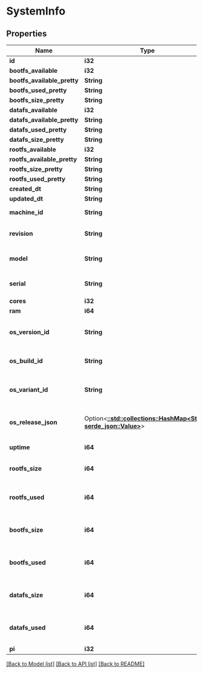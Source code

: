 # SystemInfo

## Properties

Name | Type | Description | Notes
------------ | ------------- | ------------- | -------------
**id** | **i32** |  | [readonly]
**bootfs_available** | **i32** |  | [readonly]
**bootfs_available_pretty** | **String** |  | [readonly]
**bootfs_used_pretty** | **String** |  | [readonly]
**bootfs_size_pretty** | **String** |  | [readonly]
**datafs_available** | **i32** |  | [readonly]
**datafs_available_pretty** | **String** |  | [readonly]
**datafs_used_pretty** | **String** |  | [readonly]
**datafs_size_pretty** | **String** |  | [readonly]
**rootfs_available** | **i32** |  | [readonly]
**rootfs_available_pretty** | **String** |  | [readonly]
**rootfs_size_pretty** | **String** |  | [readonly]
**rootfs_used_pretty** | **String** |  | [readonly]
**created_dt** | **String** |  | [readonly]
**updated_dt** | **String** |  | [readonly]
**machine_id** | **String** | Populated from /etc/machine-id | 
**revision** | **String** | Populated from /proc/cpuinfo REVISION | 
**model** | **String** | Populated from /proc/cpuinfo MODEL | 
**serial** | **String** | Populated from /proc/cpuinfo SERIAL | 
**cores** | **i32** |  | 
**ram** | **i64** |  | 
**os_version_id** | **String** | PrintNanny OS VERSION_ID from /etc/os-release | 
**os_build_id** | **String** | PrintNanny OS BUILD_ID from /etc/os-release | 
**os_variant_id** | **String** | PrintNanny OS VARIANT_ID from /etc/os-release | 
**os_release_json** | Option<[**::std::collections::HashMap<String, serde_json::Value>**](serde_json::Value.md)> | Full contents of /etc/os-release in key:value format | [optional]
**uptime** | **i64** | system uptime (in seconds) | 
**rootfs_size** | **i64** | Size of /dev/root filesystem in bytes | 
**rootfs_used** | **i64** | Space used in /dev/root filesystem in bytes | 
**bootfs_size** | **i64** | Size of /dev/mmcblk0p1 filesystem in bytes | 
**bootfs_used** | **i64** | Space used in /dev/mmcblk0p1 filesystem in bytes | 
**datafs_size** | **i64** | Size of /dev/mmcblk0p4 filesystem in bytes | 
**datafs_used** | **i64** | Space used in /dev/mmcblk0p4 filesystem in bytes | 
**pi** | **i32** |  | 

[[Back to Model list]](../README.md#documentation-for-models) [[Back to API list]](../README.md#documentation-for-api-endpoints) [[Back to README]](../README.md)


